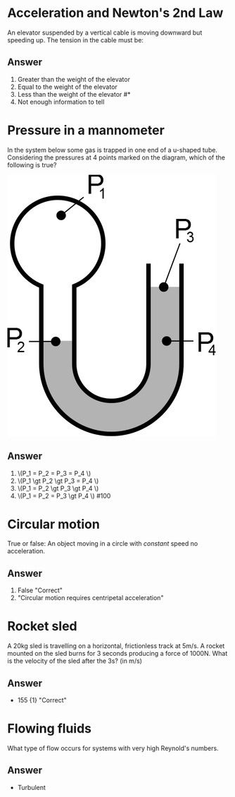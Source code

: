 # Acceleration and Newton's 2nd Law

An elevator suspended by a vertical cable is moving downward but speeding up. The tension in the cable must be:

## Answer

1. Greater than the weight of the elevator
2. Equal to the weight of the elevator
3. Less than the weight of the elevator #*
4. Not enough information to tell	

# Pressure in a mannometer

In the system below some gas is trapped in one end of a u-shaped tube. Considering the pressures at 4 points marked on the diagram, which of the following is true?

![Manometer](manometer.png)

## Answer

1. \\(P_1 = P_2 = P_3 = P_4 \\)
2. \\(P_1 \gt P_2 \gt P_3 = P_4 \\)
3. \\(P_1 = P_2 \gt P_3 \gt P_4 \\)
4. \\(P_1 = P_2 = P_3 \gt P_4 \\) #100

# Circular motion

True or false: An object moving in a circle with _constant_ speed no acceleration.

## Answer

1. False "Correct"
2. "Circular motion requires centripetal acceleration"

# Rocket sled

A 20kg sled is travelling on a horizontal, frictionless track at 5m/s. A rocket mounted on the sled burns for 3 seconds producing a force of 1000N. What is the velocity of the sled after the 3s? (in m/s)

## Answer

* 155 {1} "Correct"

# Flowing fluids

What type of flow occurs for systems with very high Reynold's numbers.

## Answer

* Turbulent 


